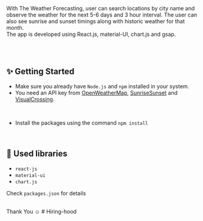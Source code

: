 <!-- ![Application screenshot](./public/screenshot.png) -->

<br/>
<br/>

With The Weather Forecasting, user can search locations by city name and observe the weather for the next 5-6 days and 3 hour interval. The user can also see sunrise and sunset timings along with historic weather for that month.
<br />
The app is developed using React.js, material-UI, chart.js and gsap.

<br/>

<br/>

## ✨ Getting Started

- Make sure you already have `Node.js` and `npm` installed in your system.
- You need an API key from [OpenWeatherMap](https://openweathermap.org/), [SunriseSunset](https://sunrisesunset.io/api/) and [VisualCrossing](https://www.visualcrossing.com/weather-api).


<br/>

- Install the packages using the command `npm install`

<br/>

## 📙 Used libraries

- `react-js`
- `material-ui`
- `chart.js`

Check `packages.json` for details

<br/>
Thank You ☺
# Hiring-hood
